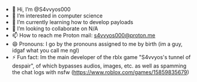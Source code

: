 - 👋 Hi, I’m @S4vvyos000
- 👀 I’m interested in computer science 
- 🌱 I’m currently learning how to develop payloads
- 💞️ I’m looking to collaborate on N/A
- 📫 How to reach me Proton mail: s4vvyos000@proton.me
- 😄 Pronouns: I go by the pronouns assigned to me by birth (im a guy, idgaf what you call me ngl)
- ⚡ Fun fact: Im the main developer of the rblx game "S4vvyos's tunnel of despair", of which bypasses audios, images, etc. as well as spamming the chat logs with nsfw (https://www.roblox.com/games/15859835679)

<!---
S4vvyos000/S4vvyos000 is a ✨ special ✨ repository because its `README.md` (this file) appears on your GitHub profile.
You can click the Preview link to take a look at your changes.
--->
